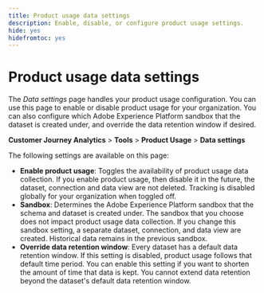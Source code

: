 ```yaml
---
title: Product usage data settings
description: Enable, disable, or configure product usage settings.
hide: yes
hidefromtoc: yes
---
```

# Product usage data settings

The _Data settings_ page handles your product usage configuration. You can use this page to enable or disable product usage for your organization. You can also configure which Adobe Experience Platform sandbox that the dataset is created under, and override the data retention window if desired.

**Customer Journey Analytics** > **Tools** > **Product Usage** > **Data settings**

The following settings are available on this page:

* **Enable product usage**: Toggles the availability of product usage data collection. If you enable product usage, then disable it in the future, the dataset, connection and data view are not deleted. Tracking is disabled globally for your organization when toggled off.
* **Sandbox**: Determines the Adobe Experience Platform sandbox that the schema and dataset is created under. The sandbox that you choose does not impact product usage data collection. If you change this sandbox setting, a separate dataset, connection, and data view are created. Historical data remains in the previous sandbox.
* **Override data retention window**: Every dataset has a default data retention window. If this setting is disabled, product usage follows that default time period. You can enable this setting if you want to shorten the amount of time that data is kept. You cannot extend data retention beyond the dataset's default data retention window. 

